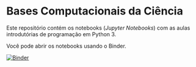 # Bases Computacionais da Ciência

Este repositório contém os notebooks (*Jupyter Notebooks*) com as aulas introdutórias de programação em Python 3.

Você pode abrir os notebooks usando o Binder. 

[![Binder](http://mybinder.org/badge.svg)](https://mybinder.org/v2/gh/daniel-ufabc/bcc-ufabc/master)


